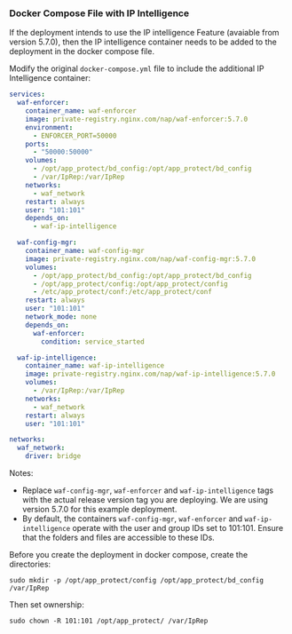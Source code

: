 ### Docker Compose File with IP Intelligence

If the deployment intends to use the IP intelligence Feature (avaiable from version 5.7.0), then the IP intelligence container needs to be added to the deployment in the docker compose file.

Modify the original `docker-compose.yml` file to include the additional IP Intelligence container:

```yaml
services:
  waf-enforcer:
    container_name: waf-enforcer
    image: private-registry.nginx.com/nap/waf-enforcer:5.7.0
    environment:
      - ENFORCER_PORT=50000
    ports:
      - "50000:50000"
    volumes:
      - /opt/app_protect/bd_config:/opt/app_protect/bd_config
      - /var/IpRep:/var/IpRep
    networks:
      - waf_network
    restart: always
    user: "101:101"
    depends_on:
      - waf-ip-intelligence

  waf-config-mgr:
    container_name: waf-config-mgr
    image: private-registry.nginx.com/nap/waf-config-mgr:5.7.0
    volumes:
      - /opt/app_protect/bd_config:/opt/app_protect/bd_config
      - /opt/app_protect/config:/opt/app_protect/config
      - /etc/app_protect/conf:/etc/app_protect/conf
    restart: always
    user: "101:101"
    network_mode: none
    depends_on:
      waf-enforcer:
        condition: service_started

  waf-ip-intelligence:
    container_name: waf-ip-intelligence
    image: private-registry.nginx.com/nap/waf-ip-intelligence:5.7.0
    volumes:
      - /var/IpRep:/var/IpRep
    networks:
      - waf_network
    restart: always
    user: "101:101"

networks:
  waf_network:
    driver: bridge
```

Notes:
- Replace `waf-config-mgr`, `waf-enforcer` and `waf-ip-intelligence` tags with the actual release version tag you are deploying. We are using version 5.7.0 for this example deployment.
- By default, the containers `waf-config-mgr`, `waf-enforcer` and `waf-ip-intelligence` operate with the user and group IDs set to 101:101. Ensure that the folders and files are accessible to these IDs.

Before you create the deployment in docker compose, create the directories:

```shell
sudo mkdir -p /opt/app_protect/config /opt/app_protect/bd_config /var/IpRep
```

Then set ownership:

```shell
sudo chown -R 101:101 /opt/app_protect/ /var/IpRep
```